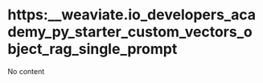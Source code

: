 # https:__weaviate.io_developers_academy_py_starter_custom_vectors_object_rag_single_prompt
No content